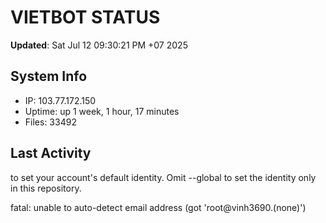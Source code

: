 # VIETBOT STATUS
**Updated**: Sat Jul 12 09:30:21 PM +07 2025

## System Info
- IP: 103.77.172.150
- Uptime: up 1 week, 1 hour, 17 minutes
- Files: 33492

## Last Activity

to set your account's default identity.
Omit --global to set the identity only in this repository.

fatal: unable to auto-detect email address (got 'root@vinh3690.(none)')
